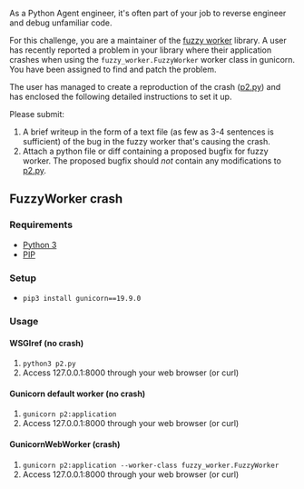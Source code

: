 As a Python Agent engineer, it's often part of your job to reverse engineer and
debug unfamiliar code.

For this challenge, you are a maintainer of the [fuzzy worker](fuzzy_worker.py)
library. A user has recently reported a problem in your library where their
application crashes when using the `fuzzy_worker.FuzzyWorker` worker class in
gunicorn. You have been assigned to find and patch the problem.

The user has managed to create a reproduction of the crash ([p2.py](p2.py)) and
has enclosed the following detailed instructions to set it up.

Please submit:
1. A brief writeup in the form of a text file (as few as 3-4 sentences is
   sufficient) of the bug in the fuzzy worker that's causing the crash.
2. Attach a python file or diff containing a proposed bugfix for fuzzy worker.
   The proposed bugfix should _not_ contain any modifications to
   [p2.py](p2.py).


## FuzzyWorker crash
### Requirements
- [Python 3](https://www.python.org/downloads/)
- [PIP](https://pip.pypa.io/en/stable/installing/)

### Setup
- `pip3 install gunicorn==19.9.0`

### Usage
#### WSGIref (no crash)
1. `python3 p2.py`
2. Access 127.0.0.1:8000 through your web browser (or curl)

#### Gunicorn default worker (no crash)
1. `gunicorn p2:application`
2. Access 127.0.0.1:8000 through your web browser (or curl)

#### GunicornWebWorker (crash)
1. `gunicorn p2:application --worker-class fuzzy_worker.FuzzyWorker`
2. Access 127.0.0.1:8000 through your web browser (or curl)
